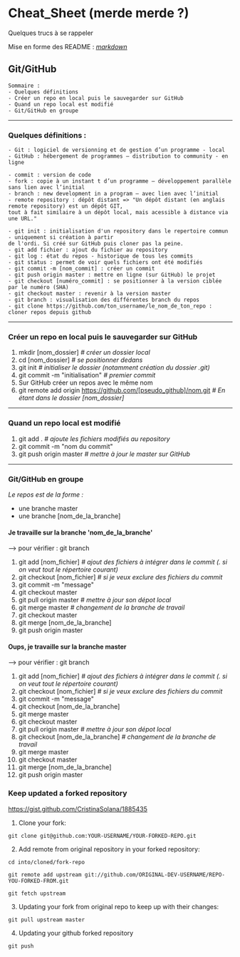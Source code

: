 # Cheat_Sheet (merde merde ?)
Quelques trucs à se rappeler

Mise en forme des README : _[markdown](https://guides.github.com/features/mastering-markdown/)_

## Git/GitHub
    Sommaire :
    - Quelques définitions
    - Créer un repo en local puis le sauvegarder sur GitHub
    - Quand un repo local est modifié
    - Git/GitHub en groupe

------------------------------------------------
### Quelques définitions :

    - Git : logiciel de versionning et de gestion d’un programme - local
    - GitHub : hébergement de programmes – distribution to community - en ligne

    - commit : version de code
    - fork : copie à un instant t d’un programme – développement parallèle sans lien avec l’initial
    - branch : new development in a program – avec lien avec l’initial
    - remote repository : dépôt distant => "Un dépôt distant (en anglais remote repository) est un dépôt GIT, 
    tout à fait similaire à un dépôt local, mais acessible à distance via une URL."

    - git init : initialisation d'un repository dans le repertoire commun - uniquement si création à partir 
    de l'ordi. Si créé sur GitHub puis cloner pas la peine.
    - git add fichier : ajout du fichier au repository
    - git log : état du repos - historique de tous les commits
    - git status : permet de voir quels fichiers ont été modifiés
    - git commit -m [nom_commit] : créer un commit
    - git push origin master : mettre en ligne (sur GitHub) le projet
    - git checkout [numéro_commit] : se positionner à la version ciblée par le numéro (SHA)
    - git checkout master : revenir à la version master
    - git branch : visualisation des différentes branch du repos
    - git clone https://github.com/ton_username/le_nom_de_ton_repo : cloner repos depuis github


***************************************************************************
### Créer un repo en local puis le sauvegarder sur GitHub
1. mkdir [nom_dossier] _# créer un dossier local_
2. cd [nom_dossier] _# se positionner dedans_
3. git init _# initialiser le dossier (notamment création du dossier .git)_
4. git commit -m "initialisation" _# premier commit_
5. Sur GitHub créer un repos avec le même nom
6. git remote add origin https://github.com/[pseudo_github]/nom.git _# En étant dans le dossier [nom_dossier]_


***************************************************************************
### Quand un repo local est modifié
1. git add . _# ajoute les fichiers modifiés au repository_
2. git commit -m "nom du commit"
3. git push origin master _# mettre à jour le master sur GitHub_

***************************************************************************

### **Git/GitHub en groupe**

*Le repos est de la forme :*
  - une branche master
  - une branche [nom_de_la_branche]

#### Je travaille sur la branche 'nom_de_la_branche'

--> pour vérifier : git branch

1. git add [nom_fichier] _# ajout des fichiers à intégrer dans le commit (. si on veut tout le répertoire courant)_
2. git checkout [nom_fichier] _# si je veux exclure des fichiers du commit_
3. git commit -m "message"
4. git checkout master
5. git pull origin master _# mettre à jour son dépot local_
6. git merge master _# changement de la branche de travail_
7. git checkout master
8. git merge [nom_de_la_branche]
9. git push origin master

#### Oups, je travaille sur la branche master

--> pour vérifier : git branch

1. git add [nom_fichier] _# ajout des fichiers à intégrer dans le commit (. si on veut tout le répertoire courant)_
2. git checkout [nom_fichier] _# si je veux exclure des fichiers du commit_
3. git commit -m "message"
4. git checkout [nom_de_la_branche]
5. git merge master
6. git checkout master
7. git pull origin master _# mettre à jour son dépot local_
8. git checkout [nom_de_la_branche] _# changement de la branche de travail_
9. git merge master
10. git checkout master
11. git merge [nom_de_la_branche]
12. git push origin master


### Keep updated a forked repository

https://gist.github.com/CristinaSolana/1885435

1. Clone your fork:

`git clone git@github.com:YOUR-USERNAME/YOUR-FORKED-REPO.git`

2. Add remote from original repository in your forked repository:

`cd into/cloned/fork-repo`

`git remote add upstream git://github.com/ORIGINAL-DEV-USERNAME/REPO-YOU-FORKED-FROM.git`

`git fetch upstream`

3. Updating your fork from original repo to keep up with their changes:

`git pull upstream master`

4. Updating your github forked repository

`git push`

